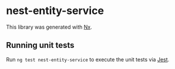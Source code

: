 # nest-entity-service

This library was generated with [Nx](https://nx.dev).

## Running unit tests

Run `ng test nest-entity-service` to execute the unit tests via [Jest](https://jestjs.io).
